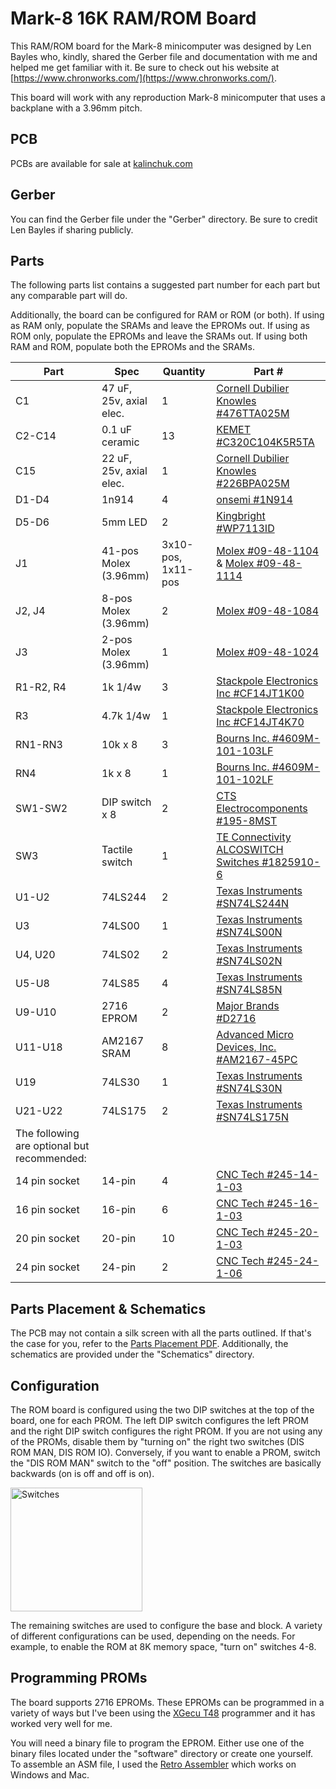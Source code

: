 # Mark-8 16K RAM/ROM Board

This RAM/ROM board for the Mark-8 minicomputer was designed by Len Bayles who, kindly, shared the Gerber file and documentation with me and helped me get familiar with it. Be sure to check out his website at [https://www.chronworks.com/](https://www.chronworks.com/).

This board will work with any reproduction Mark-8 minicomputer that uses a backplane with a 3.96mm pitch.

## PCB

PCBs are available for sale at [kalinchuk.com](https://www.kalinchuk.com/product-page/mark-8-minicomputer-rom-board)

## Gerber

You can find the Gerber file under the "Gerber" directory. Be sure to credit Len Bayles if sharing publicly.

## Parts

The following parts list contains a suggested part number for each part but any comparable part will do.

Additionally, the board can be configured for RAM or ROM (or both). If using as RAM only, populate the SRAMs and leave the EPROMs out. If using as ROM only, populate the EPROMs and leave the SRAMs out. If using both RAM and ROM, populate both the EPROMs and the SRAMs.

| Part       | Spec        | Quantity | Part #                   |
| ---------- | ----------- | ---------| ------------------------ |
| C1         | 47 uF, 25v, axial elec.  | 1 | [Cornell Dubilier Knowles #476TTA025M](https://www.digikey.com/en/products/detail/cornell-dubilier-knowles/476TTA025M/5412827) |
| C2-C14     | 0.1 uF ceramic    | 13 | [KEMET #C320C104K5R5TA](https://www.digikey.com/en/products/detail/kemet/C320C104K5R5TA/818040) |
| C15        | 22 uF, 25v, axial elec.  | 1 | [Cornell Dubilier Knowles #226BPA025M](https://www.digikey.com/en/products/detail/cornell-dubilier-knowles/226BPA025M/5411600) |
| D1-D4      | 1n914       | 4 | [onsemi #1N914](https://www.digikey.com/en/products/detail/onsemi/1N914/978749) |
| D5-D6      | 5mm LED     | 2 | [Kingbright #WP7113ID](https://www.digikey.com/en/products/detail/kingbright/WP7113ID/1747663) |
| J1         | 41-pos Molex (3.96mm) | 3x10-pos, 1x11-pos | [Molex #09-48-1104](https://www.digikey.com/en/products/detail/molex/0009481104/863329) & [Molex #09-48-1114](https://www.digikey.com/en/products/detail/molex/0009481114/863330) |
| J2, J4     | 8-pos Molex (3.96mm) | 2 | [Molex #09-48-1084](https://www.digikey.com/en/products/detail/molex/0009481084/863327) |
| J3         | 2-pos Molex (3.96mm) | 1 | [Molex #09-48-1024](https://www.digikey.com/en/products/detail/molex/0009481024/863321) |
| R1-R2, R4  | 1k 1/4w     | 3 | [Stackpole Electronics Inc #CF14JT1K00](https://www.digikey.com/en/products/detail/stackpole-electronics-inc/CF14JT1K00/1741314) |
| R3         | 4.7k 1/4w   | 1 | [Stackpole Electronics Inc #CF14JT4K70](https://www.digikey.com/en/products/detail/stackpole-electronics-inc/CF14JT4K70/1741428) |
| RN1-RN3    | 10k x 8     | 3 | [Bourns Inc. #4609M-101-103LF](https://www.digikey.com/en/products/detail/bourns-inc/4609M-101-103LF/3787785) |
| RN4        | 1k x 8      | 1 | [Bourns Inc. #4609M-101-102LF](https://www.digikey.com/en/products/detail/bourns-inc/4609M-101-102LF/3787784) |
| SW1-SW2    | DIP switch x 8 | 2 | [CTS Electrocomponents #195-8MST](https://www.digikey.com/en/products/detail/cts-electrocomponents/195-8MST/90523) |
| SW3        | Tactile switch | 1 | [TE Connectivity ALCOSWITCH Switches #1825910-6](https://www.digikey.com/en/products/detail/te-connectivity-alcoswitch-switches/1825910-6/1632536) |
| U1-U2      | 74LS244 | 2 | [Texas Instruments #SN74LS244N](https://www.digikey.com/en/products/detail/texas-instruments/SN74LS244N/277299) |
| U3         | 74LS00     | 1 | [Texas Instruments #SN74LS00N](https://www.digikey.com/en/products/detail/texas-instruments/SN74LS00N/277272) |
| U4, U20    | 74LS02     | 2 | [Texas Instruments #SN74LS02N](https://www.digikey.com/en/products/detail/texas-instruments/SN74LS02N/277273) |
| U5-U8      | 74LS85     | 4 | [Texas Instruments #SN74LS85N](https://www.digikey.com/en/products/detail/texas-instruments/SN74LS85N/563035) |
| U9-U10     | 2716 EPROM | 2 | [Major Brands #D2716](https://www.jameco.com/z/D2716-Major-Brands-IC-2716-EPROM-16K-Bit-450ns-NMOS-UV-Erasable-and-Electrically-Programmable-EPROM_40002.html) |
| U11-U18    | AM2167 SRAM  | 8 | [Advanced Micro Devices, Inc. #AM2167-45PC](https://specialtypartsinc.com/products/1-pc-am2167-45pc-amd-standard-sram-16kx1-40ns-nmos-pdip20) |
| U19        | 74LS30     | 1 | [Texas Instruments #SN74LS30N](https://www.digikey.com/en/products/detail/texas-instruments/SN74LS30N/377726) |
| U21-U22    | 74LS175    | 2 | [Texas Instruments #SN74LS175N](https://www.digikey.com/en/products/detail/texas-instruments/SN74LS175N/277294) |
| The following are optional but recommended: |
| 14 pin socket  | 14-pin | 4 | [CNC Tech #245-14-1-03](https://www.digikey.com/en/products/detail/cnc-tech/245-14-1-03/3441580) |
| 16 pin socket  | 16-pin | 6 | [CNC Tech #245-16-1-03](https://www.digikey.com/en/products/detail/cnc-tech/245-16-1-03/3441581) |
| 20 pin socket  | 20-pin | 10 | [CNC Tech #245-20-1-03](https://www.digikey.com/en/products/detail/cnc-tech/245-20-1-03/3441583) |
| 24 pin socket  | 24-pin | 2 | [CNC Tech #245-24-1-06](https://www.digikey.com/en/products/detail/cnc-tech/245-24-1-06/3441585) |

## Parts Placement & Schematics

The PCB may not contain a silk screen with all the parts outlined. If that's the case for you, refer to the [Parts Placement PDF](PartsPlacement.pdf). Additionally, the schematics are provided under the "Schematics" directory.

## Configuration

The ROM board is configured using the two DIP switches at the top of the board, one for each PROM. The left DIP switch configures the left PROM and the right DIP switch configures the right PROM. If you are not using any of the PROMs, disable them by "turning on" the right two switches (DIS ROM MAN, DIS ROM IO). Conversely, if you want to enable a PROM, switch the "DIS ROM MAN" switch to the "off" position. The switches are basically backwards (on is off and off is on).

<img width="211" height="198" alt="Switches" src="https://github.com/user-attachments/assets/66cc2c15-4c03-4bf4-933f-0bb9ea3a0533" />

The remaining switches are used to configure the base and block. A variety of different configurations can be used, depending on the needs. For example, to enable the ROM at 8K memory space, "turn on" switches 4-8.

## Programming PROMs

The board supports 2716 EPROMs. These EPROMs can be programmed in a variety of ways but I've been using the [XGecu T48](https://www.amazon.com/dp/B0B592HZ1K) programmer and it has worked very well for me.

You will need a binary file to program the EPROM. Either use one of the binary files located under the "software" directory or create one yourself. To assemble an ASM file, I used the [Retro Assembler](https://enginedesigns.net/retroassembler) which works on Windows and Mac.
